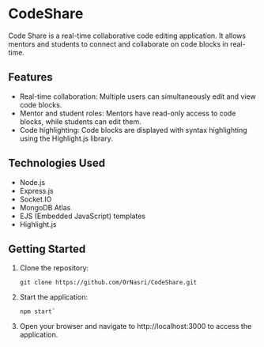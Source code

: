 # CodeShare

Code Share is a real-time collaborative code editing application. It allows mentors and students to connect and collaborate on code blocks in real-time.

## Features

- Real-time collaboration: Multiple users can simultaneously edit and view code blocks.
- Mentor and student roles: Mentors have read-only access to code blocks, while students can edit them.
- Code highlighting: Code blocks are displayed with syntax highlighting using the Highlight.js library.

## Technologies Used

- Node.js
- Express.js
- Socket.IO
- MongoDB Atlas
- EJS (Embedded JavaScript) templates
- Highlight.js

## Getting Started

1. Clone the repository:
   ```shell
   git clone https://github.com/OrNasri/CodeShare.git
2. Start the application:
   ```shell
   npm start`
3. Open your browser and navigate to http://localhost:3000 to access the application.

